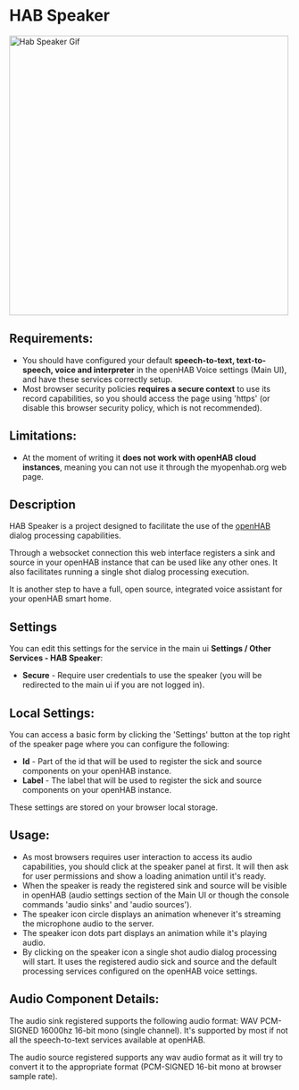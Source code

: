 # HAB Speaker

<img src="https://i.imgur.com/k9ft6n9.gif" title="Hab Speaker Gif" width="500"/>

## Requirements:
* You should have configured your default <b>speech-to-text, text-to-speech, voice and interpreter</b> in the openHAB Voice settings (Main UI), and have these services correctly setup.
* Most browser security policies <b>requires a secure context</b> to use its record capabilities, so you should access the page using 'https' (or disable this browser security policy, which is not recommended).

## Limitations:

* At the moment of writing it <b>does not work with openHAB cloud instances</b>, meaning you can not use it through the myopenhab.org web page.

## Description

HAB Speaker is a project designed to facilitate the use of the [openHAB](https://openhab.org) dialog processing capabilities.

Through a websocket connection this web interface registers a sink and source in your openHAB instance that can be used like any other ones.
It also facilitates running a single shot dialog processing execution.

It is another step to have a full, open source, integrated voice assistant for your openHAB smart home.

## Settings

You can edit this settings for the service in the main ui **Settings / Other Services - HAB Speaker**:

* **Secure** - Require user credentials to use the speaker (you will be redirected to the main ui if you are not logged in).

## Local Settings:

You can access a basic form by clicking the 'Settings' button at the top right of the speaker page where you can configure the following:

* **Id** - Part of the id that will be used to register the sick and source components on your openHAB instance.
* **Label** - The label that will be used to register the sick and source components on your openHAB instance.

These settings are stored on your browser local storage. 

## Usage:

* As most browsers requires user interaction to access its audio capabilities, you should click at the speaker panel at first. It will then ask for user permissions and show a loading animation until it's ready.
* When the speaker is ready the registered sink and source will be visible in openHAB (audio settings section of the Main UI or though the console commands 'audio sinks' and 'audio sources').
* The speaker icon circle displays an animation whenever it's streaming the microphone audio to the server.
* The speaker icon dots part displays an animation while it's playing audio.
* By clicking on the speaker icon a single shot audio dialog processing will start. It uses the registered audio sick and source and the default processing services configured on the openHAB voice settings.

## Audio Component Details:

The audio sink registered supports the following audio format: WAV PCM-SIGNED 16000hz 16-bit mono (single channel).
It's supported by most if not all the speech-to-text services available at openHAB. 

The audio source registered supports any wav audio format as it will try to convert it to the appropriate format (PCM-SIGNED 16-bit mono at browser sample rate).
